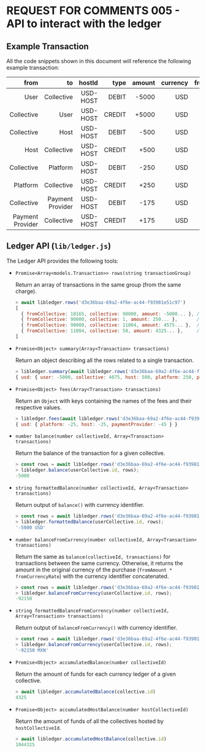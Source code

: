 # REQUEST FOR COMMENTS 005 - API to interact with the ledger

## Example Transaction

All the code snippets shown in this document will reference the
following example transaction:

|             from |               to |   hostId |   type | amount | currency | fromAmount | fromCurrency | fromCurrencyRate |
|-----------------:|-----------------:|---------:|-------:|-------:|---------:|-----------:|-------------:|-----------------:|
|             User |       Collective | USD-HOST |  DEBIT |  -5000 |      USD |     -92150 |          MXN |          0.05426 |
|       Collective |             User | USD-HOST | CREDIT |  +5000 |      USD |     +92150 |          MXN |          0.05426 |
|       Collective |             Host | USD-HOST |  DEBIT |   -500 |      USD |            |              |                  |
|             Host |       Collective | USD-HOST | CREDIT |   +500 |      USD |            |              |                  |
|       Collective |         Platform | USD-HOST |  DEBIT |   -250 |      USD |            |              |                  |
|         Platform |       Collective | USD-HOST | CREDIT |   +250 |      USD |            |              |                  |
|       Collective | Payment Provider | USD-HOST |  DEBIT |   -175 |      USD |            |              |                  |
| Payment Provider |       Collective | USD-HOST | CREDIT |   +175 |      USD |            |              |                  |


## Ledger API (`lib/ledger.js`)

The Ledger API provides the following tools:

* `Promise<Array<models.Transaction>> rows(string transactionGroup)`

  Return an array of transactions in the same group (from the same
  charge).

  ```javascript
  > await libledger.rows('d3e36baa-69a2-4f6e-ac44-f93981e51c97')
  [
    { fromCollective: 10165, collective: 90000, amount: -5000... }, // from User to Payment Provider
    { fromCollective: 90000, collective: 1, amount: 250... },       // from Payment Provider to Platform
    { fromCollective: 90000, collective: 11004, amount: 4575... },  // from Payment Provider to Host
    { fromCollective: 11004, collective: 58, amount: 4325... },     // from Host to Collective
  ]
   ```

* `Promise<Object> summary(Array<Transaction> transactions)`

  Return an object describing all the rows related to a single
  transaction.

  ```javascript
  > libledger.summary(await libledger.rows('d3e36baa-69a2-4f6e-ac44-f93981e51c97'))
  { usd: { user: -5000, collective: 4075, host: 500, platform: 250, paymentProvider: 175 } }
  ```

* `Promise<Object> fees(Array<Transaction> transactions)`

  Return an `Object` with keys containing the names of the fees and
  their respective values.

  ```javascript
  > libledger.fees(await libledger.rows('d3e36baa-69a2-4f6e-ac44-f93981e51c97'))
  { usd: { platform: -25, host: -25, paymentProvider: -45 } }
  ```

* `number balance(number collectiveId, Array<Transaction> transactions)`

  Return the balance of the transaction for a given collective.

  ```javascript
  > const rows = await libledger.rows('d3e36baa-69a2-4f6e-ac44-f93981e51c97');
  > libledger.balance(userCollective.id, rows);
  -5000
  ```

* `string formattedBalance(number collectiveId, Array<Transaction> transactions)`

  Return output of `balance()` with currency identifier.

  ```javascript
  > const rows = await libledger.rows('d3e36baa-69a2-4f6e-ac44-f93981e51c97');
  > libledger.formattedBalance(userCollective.id, rows);
  '-5000 USD'
  ```

* `number balanceFromCurrency(number collectiveId, Array<Transaction> transactions)`

  Return the same as `balance(collectiveId, transactions)` for
  transactions between the same currency. Otherwise, it returns the
  amount in the original currency of the purchase (`fromAmount *
  fromCurrencyRate`) with the currency identifier concatenated.

  ```javascript
  > const rows = await libledger.rows('d3e36baa-69a2-4f6e-ac44-f93981e51c97');
  > libledger.balanceFromCurrency(userCollective.id, rows);
  -92150
  ```

* `string formattedBalanceFromCurrency(number collectiveId, Array<Transaction> transactions)`

  Return output of `balanceFromCurrency()` with currency identifier.

  ```javascript
  > const rows = await libledger.rows('d3e36baa-69a2-4f6e-ac44-f93981e51c97');
  > libledger.balanceFromCurrency(userCollective.id, rows);
  '-92150 MXN'
  ```

* `Promise<Object> accumulatedBalance(number collectiveId)`

  Return the amount of funds for each currency ledger of a given
  collective.

  ```javascript
  > await libledger.accumulatedBalance(collective.id)
  4325
  ```

* `Promise<Object> accumulatedHostBalance(number hostCollectiveId)`

  Return the amount of funds of all the collectives hosted by
  `hostCollectiveId`.

  ```javascript
  > await libledger.accumulatedHostBalance(collective.id)
  1044325
  ```

